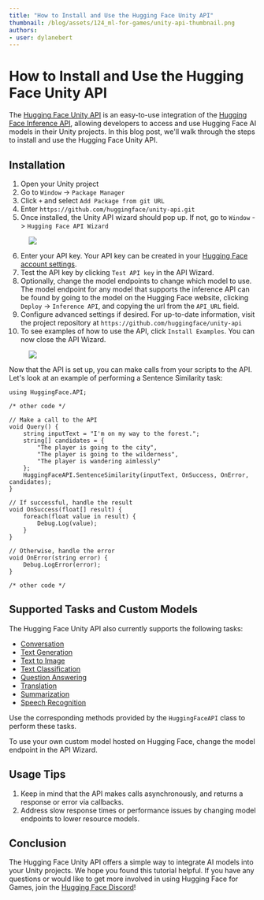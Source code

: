 ```yaml
---
title: "How to Install and Use the Hugging Face Unity API"
thumbnail: /blog/assets/124_ml-for-games/unity-api-thumbnail.png
authors:
- user: dylanebert
---
```


<h1>How to Install and Use the Hugging Face Unity API</h1>

<!-- {authors} --> 

The [Hugging Face Unity API](https://github.com/huggingface/unity-api) is an easy-to-use integration of the [Hugging Face Inference API](https://huggingface.co/inference-api), allowing developers to access and use Hugging Face AI models in their Unity projects. In this blog post, we'll walk through the steps to install and use the Hugging Face Unity API.

## Installation

1. Open your Unity project
2. Go to `Window` -> `Package Manager`
3. Click `+` and select `Add Package from git URL`
4. Enter `https://github.com/huggingface/unity-api.git`
5. Once installed, the Unity API wizard should pop up. If not, go to `Window` -> `Hugging Face API Wizard`

<figure class="image text-center">
  <img src="https://huggingface.co/datasets/huggingface/documentation-images/resolve/main/blog/124_ml-for-games/packagemanager.gif">
</figure> 

6. Enter your API key. Your API key can be created in your [Hugging Face account settings](https://huggingface.co/settings/tokens).
7. Test the API key by clicking `Test API key` in the API Wizard.
8. Optionally, change the model endpoints to change which model to use. The model endpoint for any model that supports the inference API can be found by going to the model on the Hugging Face website, clicking `Deploy` -> `Inference API`, and copying the url from the `API_URL` field.
9. Configure advanced settings if desired. For up-to-date information, visit the project repository at `https://github.com/huggingface/unity-api`
10. To see examples of how to use the API, click `Install Examples`. You can now close the API Wizard.

<figure class="image text-center">
  <img src="https://huggingface.co/datasets/huggingface/documentation-images/resolve/main/blog/124_ml-for-games/apiwizard.png">
</figure> 

Now that the API is set up, you can make calls from your scripts to the API. Let's look at an example of performing a Sentence Similarity task:

```
using HuggingFace.API;

/* other code */

// Make a call to the API
void Query() {
    string inputText = "I'm on my way to the forest.";
    string[] candidates = {
        "The player is going to the city",
        "The player is going to the wilderness",
        "The player is wandering aimlessly"
    };
    HuggingFaceAPI.SentenceSimilarity(inputText, OnSuccess, OnError, candidates);
}

// If successful, handle the result
void OnSuccess(float[] result) {
    foreach(float value in result) {
        Debug.Log(value);
    }
}

// Otherwise, handle the error
void OnError(string error) {
    Debug.LogError(error);
}

/* other code */
```

## Supported Tasks and Custom Models

The Hugging Face Unity API also currently supports the following tasks:

- [Conversation](https://huggingface.co/tasks/conversational)
- [Text Generation](https://huggingface.co/tasks/text-generation)
- [Text to Image](https://huggingface.co/tasks/text-to-image)
- [Text Classification](https://huggingface.co/tasks/text-classification)
- [Question Answering](https://huggingface.co/tasks/question-answering)
- [Translation](https://huggingface.co/tasks/translation)
- [Summarization](https://huggingface.co/tasks/summarization)
- [Speech Recognition](https://huggingface.co/tasks/automatic-speech-recognition)

Use the corresponding methods provided by the `HuggingFaceAPI` class to perform these tasks.

To use your own custom model hosted on Hugging Face, change the model endpoint in the API Wizard.

## Usage Tips

1. Keep in mind that the API makes calls asynchronously, and returns a response or error via callbacks.
2. Address slow response times or performance issues by changing model endpoints to lower resource models.

## Conclusion

The Hugging Face Unity API offers a simple way to integrate AI models into your Unity projects. We hope you found this tutorial helpful. If you have any questions or would like to get more involved in using Hugging Face for Games, join the [Hugging Face Discord](https://hf.co/join/discord)!